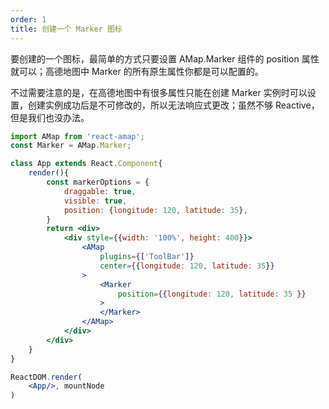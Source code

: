 ```yaml
---
order: 1
title: 创建一个 Marker 图标
---
```


要创建的一个图标，最简单的方式只要设置 AMap.Marker 组件的 position 属性就可以；高德地图中 Marker 的所有原生属性你都是可以配置的。

不过需要注意的是，在高德地图中有很多属性只能在创建 Marker 实例时可以设置，创建实例成功后是不可修改的，所以无法响应式更改；虽然不够 Reactive，但是我们也没办法。


```jsx
import AMap from 'react-amap';
const Marker = AMap.Marker;

class App extends React.Component{
    render(){   
        const markerOptions = {
            draggable: true,
            visible: true,
            position: {longitude: 120, latitude: 35},
        }
        return <div>
            <div style={{width: '100%', height: 400}}>
                <AMap 
                    plugins={['ToolBar']} 
                    center={{longitude: 120, latitude: 35}} 
                >
                    <Marker 
                        position={{longitude: 120, latitude: 35 }} 
                    >
                    </Marker>
                </AMap>
            </div>
        </div>
    }
}

ReactDOM.render(
    <App/>, mountNode
)
```